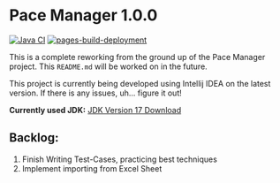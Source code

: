 # Pace Manager 1.0.0

[![Java CI](https://github.com/LittleTealeaf/paceManager/actions/workflows/maven.yml/badge.svg)](https://github.com/LittleTealeaf/paceManager/actions/workflows/maven.yml) [![pages-build-deployment](https://github.com/LittleTealeaf/paceManager/actions/workflows/pages/pages-build-deployment/badge.svg)](https://github.com/LittleTealeaf/paceManager/actions/workflows/pages/pages-build-deployment)

<p>This is a complete reworking from the ground up of the Pace Manager project.
This <code>README.md</code> will be worked on in the future.</p>
<p>This project is currently being developed using Intellij IDEA on the latest version.
If there is any issues, uh... figure it out!</p>


**Currently used JDK:** [JDK Version 17 Download](https://www.oracle.com/java/technologies/downloads/)

## Backlog:

1. Finish Writing Test-Cases, practicing best techniques
2. Implement importing from Excel Sheet

